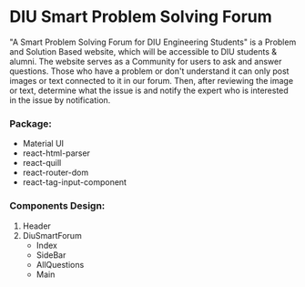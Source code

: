 # DIU Smart Problem Solving Forum

"A Smart Problem Solving Forum for DIU Engineering Students" is a Problem and Solution Based website, which will be accessible to DIU students & alumni. The website serves as a Community for users to ask and answer questions. Those who have a problem or don't understand it can only post images or text connected to it in our forum. Then, after reviewing the image or text, determine what the issue is and notify the expert who is interested in the issue by notification.

### Package:

- Material UI
- react-html-parser
- react-quill
- react-router-dom
- react-tag-input-component

### Components Design:

1. Header
1. DiuSmartForum
   - Index
   - SideBar
   - AllQuestions
   - Main
